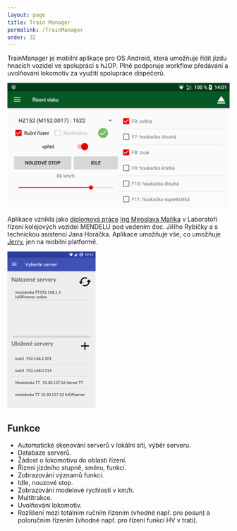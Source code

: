 ```yaml
---
layout: page
title: Train Manager
permalink: /TrainManager
order: 32
---
```


TrainManager je mobilní aplikace pro OS Android, která umožňuje řídit jízdu
hnacích vozidel ve spolupráci s hJOP. Plně podporuje workflow předávání a
uvolňování lokomotiv za využití spolupráce dispečerů.

![Screenshot řídící aktivity](/assets/img/tm-rizeni.png)

Aplikace vznikla jako [diplomová práce](http://is.mendelu.cz/lide/clovek.pl?id=43049;zalozka=7;studium=77602;zp=54008;lang=cz)
[Ing Miroslava Maříka](http://is.mendelu.cz/lide/clovek.pl?id=43049;lang=cz)
v Laboratoři řízení kolejových vozidel MENDELU pod vedením doc. Jiřího Rybičky
a s technickou asistencí Jana Horáčka. Aplikace umožňuje vše, co umožňuje
[Jerry](/Jerry), jen na mobilní platformě.

![Screenshot výběru serverů](/assets/img/tm-servery.png)

## Funkce

 * Automatické skenování serverů v lokální síti, výběr serveru.
 * Databáze serverů.
 * Žádost o lokomotivu do oblasti řízení.
 * Řízení jízdního stupně, směru, funkcí.
 * Zobrazování významů funkcí.
 * Idle, nouzové stop.
 * Zobrazování modelové rychlosti v km/h.
 * Multitrakce.
 * Uvolňování lokomotiv.
 * Rozlišení mezi totálním ručním řízením (vhodné např. pro posun) a poloručním
   řízením (vhodné např. pro řízeni funkcí HV v trati).

